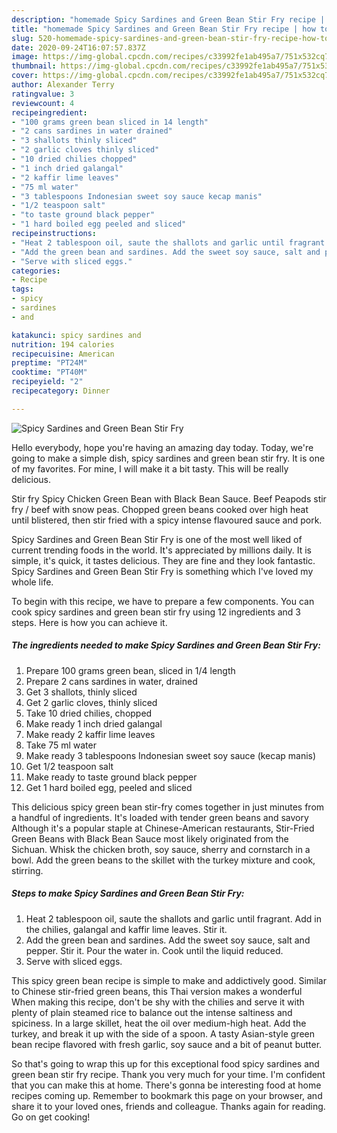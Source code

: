 ```yaml
---
description: "homemade Spicy Sardines and Green Bean Stir Fry recipe | how to cook Spicy Sardines and Green Bean Stir Fry"
title: "homemade Spicy Sardines and Green Bean Stir Fry recipe | how to cook Spicy Sardines and Green Bean Stir Fry"
slug: 520-homemade-spicy-sardines-and-green-bean-stir-fry-recipe-how-to-cook-spicy-sardines-and-green-bean-stir-fry
date: 2020-09-24T16:07:57.837Z
image: https://img-global.cpcdn.com/recipes/c33992fe1ab495a7/751x532cq70/spicy-sardines-and-green-bean-stir-fry-recipe-main-photo.jpg
thumbnail: https://img-global.cpcdn.com/recipes/c33992fe1ab495a7/751x532cq70/spicy-sardines-and-green-bean-stir-fry-recipe-main-photo.jpg
cover: https://img-global.cpcdn.com/recipes/c33992fe1ab495a7/751x532cq70/spicy-sardines-and-green-bean-stir-fry-recipe-main-photo.jpg
author: Alexander Terry
ratingvalue: 3
reviewcount: 4
recipeingredient:
- "100 grams green bean sliced in 14 length"
- "2 cans sardines in water drained"
- "3 shallots thinly sliced"
- "2 garlic cloves thinly sliced"
- "10 dried chilies chopped"
- "1 inch dried galangal"
- "2 kaffir lime leaves"
- "75 ml water"
- "3 tablespoons Indonesian sweet soy sauce kecap manis"
- "1/2 teaspoon salt"
- "to taste ground black pepper"
- "1 hard boiled egg peeled and sliced"
recipeinstructions:
- "Heat 2 tablespoon oil, saute the shallots and garlic until fragrant. Add in the chilies, galangal and kaffir lime leaves. Stir it."
- "Add the green bean and sardines. Add the sweet soy sauce, salt and pepper. Stir it. Pour the water in. Cook until the liquid reduced."
- "Serve with sliced eggs."
categories:
- Recipe
tags:
- spicy
- sardines
- and

katakunci: spicy sardines and 
nutrition: 194 calories
recipecuisine: American
preptime: "PT24M"
cooktime: "PT40M"
recipeyield: "2"
recipecategory: Dinner

---
```



![Spicy Sardines and Green Bean Stir Fry](https://img-global.cpcdn.com/recipes/c33992fe1ab495a7/751x532cq70/spicy-sardines-and-green-bean-stir-fry-recipe-main-photo.jpg)

Hello everybody, hope you're having an amazing day today. Today, we're going to make a simple dish, spicy sardines and green bean stir fry. It is one of my favorites. For mine, I will make it a bit tasty. This will be really delicious.

Stir fry Spicy Chicken Green Bean with Black Bean Sauce. Beef Peapods stir fry / beef with snow peas. Chopped green beans cooked over high heat until blistered, then stir fried with a spicy intense flavoured sauce and pork.

Spicy Sardines and Green Bean Stir Fry is one of the most well liked of current trending foods in the world. It's appreciated by millions daily. It is simple, it's quick, it tastes delicious. They are fine and they look fantastic. Spicy Sardines and Green Bean Stir Fry is something which I've loved my whole life.


To begin with this recipe, we have to prepare a few components. You can cook spicy sardines and green bean stir fry using 12 ingredients and 3 steps. Here is how you can achieve it.

<!--inarticleads1-->

##### The ingredients needed to make Spicy Sardines and Green Bean Stir Fry:

1. Prepare 100 grams green bean, sliced in 1/4 length
1. Prepare 2 cans sardines in water, drained
1. Get 3 shallots, thinly sliced
1. Get 2 garlic cloves, thinly sliced
1. Take 10 dried chilies, chopped
1. Make ready 1 inch dried galangal
1. Make ready 2 kaffir lime leaves
1. Take 75 ml water
1. Make ready 3 tablespoons Indonesian sweet soy sauce (kecap manis)
1. Get 1/2 teaspoon salt
1. Make ready to taste ground black pepper
1. Get 1 hard boiled egg, peeled and sliced


This delicious spicy green bean stir-fry comes together in just minutes from a handful of ingredients. It&#39;s loaded with tender green beans and savory Although it&#39;s a popular staple at Chinese-American restaurants, Stir-Fried Green Beans with Black Bean Sauce most likely originated from the Sichuan. Whisk the chicken broth, soy sauce, sherry and cornstarch in a bowl. Add the green beans to the skillet with the turkey mixture and cook, stirring. 

<!--inarticleads2-->

##### Steps to make Spicy Sardines and Green Bean Stir Fry:

1. Heat 2 tablespoon oil, saute the shallots and garlic until fragrant. Add in the chilies, galangal and kaffir lime leaves. Stir it.
1. Add the green bean and sardines. Add the sweet soy sauce, salt and pepper. Stir it. Pour the water in. Cook until the liquid reduced.
1. Serve with sliced eggs.


This spicy green bean recipe is simple to make and addictively good. Similar to Chinese stir-fried green beans, this Thai version makes a wonderful When making this recipe, don&#39;t be shy with the chilies and serve it with plenty of plain steamed rice to balance out the intense saltiness and spiciness. In a large skillet, heat the oil over medium-high heat. Add the turkey, and break it up with the side of a spoon. A tasty Asian-style green bean recipe flavored with fresh garlic, soy sauce and a bit of peanut butter. 

So that's going to wrap this up for this exceptional food spicy sardines and green bean stir fry recipe. Thank you very much for your time. I'm confident that you can make this at home. There's gonna be interesting food at home recipes coming up. Remember to bookmark this page on your browser, and share it to your loved ones, friends and colleague. Thanks again for reading. Go on get cooking!
